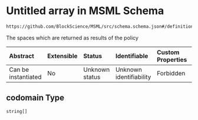 # Untitled array in MSML Schema

```txt
https://github.com/BlockScience/MSML/src/schema.schema.json#/definitions/Policy/properties/codomain
```

The spaces which are returned as results of the policy

| Abstract            | Extensible | Status         | Identifiable            | Custom Properties | Additional Properties | Access Restrictions | Defined In                                                                                    |
| :------------------ | :--------- | :------------- | :---------------------- | :---------------- | :-------------------- | :------------------ | :-------------------------------------------------------------------------------------------- |
| Can be instantiated | No         | Unknown status | Unknown identifiability | Forbidden         | Allowed               | none                | [schema.schema.json\*](../../out/math_spec_mapping/schema.schema.json "open original schema") |

## codomain Type

`string[]`
